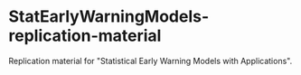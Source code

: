 # StatEarlyWarningModels-replication-material
Replication material for "Statistical Early Warning Models with Applications".
